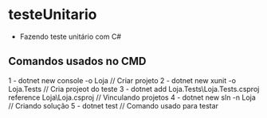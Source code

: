 # testeUnitario
- Fazendo teste unitário com C#
  
## Comandos usados no CMD
1 - dotnet new console -o Loja // Criar projeto
2 - dotnet new xunit -o Loja.Tests // Cria projeot do teste
3 - dotnet add Loja.Tests\Loja.Tests.csproj reference Loja\Loja.csproj // Vinculando projetos
4 - dotnet new sln -n Loja // Criando solução
5 - dotnet test // Comando usado para testar
